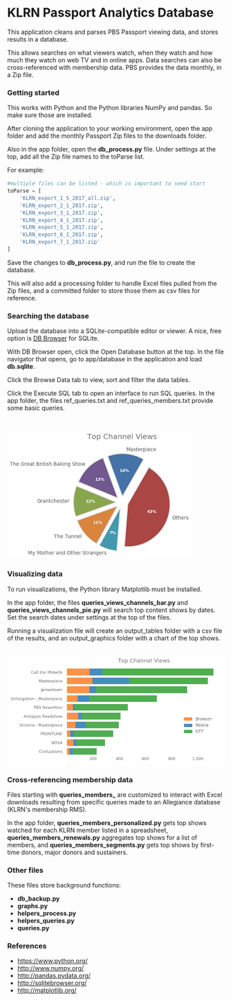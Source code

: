 # KLRN Passport Analytics Database

This application cleans and parses PBS Passport viewing data, and stores results in a database.

This allows searches on what viewers watch, when they watch and how much they watch on web TV and in online apps. Data searches can also be cross-referenced with membership data. PBS provides the data monthly, in a Zip file.

### Getting started

This works with Python and the Python libraries NumPy and pandas. So make sure those are installed.

After cloning the application to your working environment, open the app folder and add the monthly Passport Zip files to the downloads folder.

Also in the app folder, open the **db_process.py** file. Under settings at the top, add all the Zip file names to the toParse list.

For example:

```python
#multiple files can be listed - which is important to seed start
toParse = [
    'KLRN_export_1_5_2017_all.zip',
    'KLRN_export_2_1_2017.zip',
    'KLRN_export_3_1_2017.zip',
    'KLRN_export_4_1_2017.zip',
    'KLRN_export_5_1_2017.zip',
    'KLRN_export_6_1_2017.zip',
    'KLRN_export_7_1_2017.zip'
]
```

Save the changes to **db_process.py**, and run the file to create the database.

This will also add a processing folder to handle Excel files pulled from the Zip files, and a committed folder to store those them as csv files for reference.

### Searching the database

Upload the database into a SQLite-compatible editor or viewer. A nice, free option is [DB Browser](https://sqlitebrowser.org/) for SQLite.

With DB Browser open, click the Open Database button at the top. In the file navigator that opens, go to app/database in the application and load **db.sqlite**.

Click the Browse Data tab to view, sort and filter the data tables.

Click the Execute SQL tab to open an interface to run SQL queries. In the app folder, the files ref_queries.txt and ref_queries_members.txt provide some basic queries.

<br>

![](images/Top_Channel_Views_pie.jpg)

### Visualizing data

To run visualizations, the Python library Matplotlib must be installed.

In the app folder, the files **queries_views_channels_bar.py** and **queries_views_channels_pie.py** will search top content shows by dates. Set the search dates under settings at the top of the files.

Running a visualization file will create an output_tables folder with a csv file of the results, and an output_graphics folder with a chart of the top shows.

<br>

<img src="images/Top_Channel_Views_bar.png" width="700" />

### Cross-referencing membership data

Files starting with **queries_members\_** are customized to interact with Excel downloads resulting from specific queries made to an Allegiance database (KLRN's membership RMS).

In the app folder, **queries_members_personalized.py** gets top shows watched for each KLRN member listed in a spreadsheet, **queries_members_renewals.py** aggregates top shows for a list of members, and **queries_members_segments.py** gets top shows by first-time donors, major donors and sustainers.

### Other files

These files store background functions:

- **db_backup.py**
- **graphs.py**
- **helpers_process.py**
- **helpers_queries.py**
- **queries.py**

### References

- https://www.python.org/
- http://www.numpy.org/
- http://pandas.pydata.org/
- http://sqlitebrowser.org/
- http://matplotlib.org/
